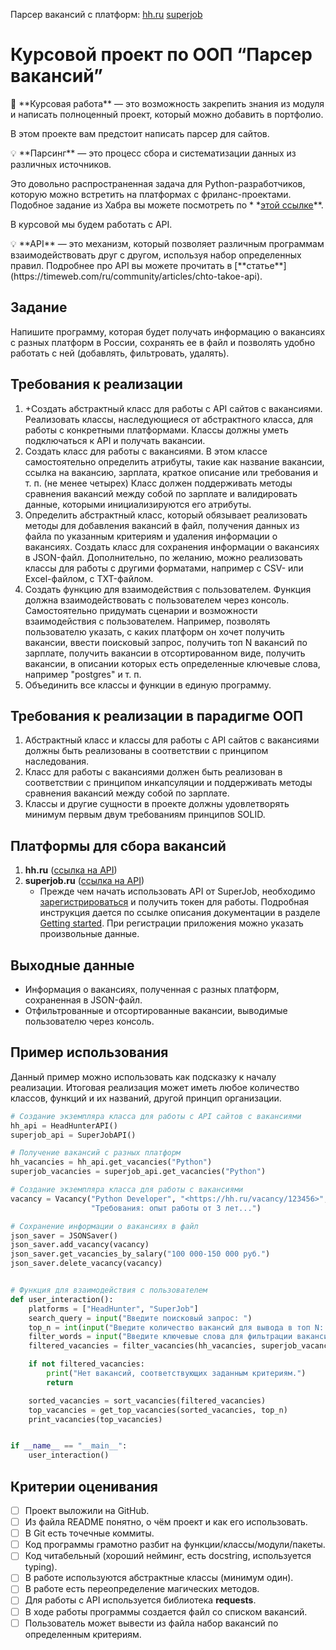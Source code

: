 Парсер вакансий с платформ:
[hh.ru](https://hh.ru)
[superjob](https://superjob.ru)

# Курсовой проект по ООП “Парсер вакансий”

<aside>
📌 **Курсовая работа** — это возможность закрепить знания из модуля и написать полноценный проект, который можно добавить в портфолио.

</aside>

В этом проекте вам предстоит написать парсер для сайтов.

<aside>
💡 **Парсинг** — это процесс сбора и систематизации данных из различных источников.

</aside>

Это довольно распространенная задача для Python-разработчиков, которую можно встретить на платформах с
фриланс-проектами. Подобное задание из Хабра вы можете посмотреть по *
*[этой ссылке](https://freelance.habr.com/tasks/453331)**.

В курсовой мы будем работать с API.

<aside>
💡 **API** — это механизм, который позволяет различным программам взаимодействовать друг с другом, используя набор определенных правил. 
Подробнее про API вы можете прочитать в [**статье**](https://timeweb.com/ru/community/articles/chto-takoe-api).

</aside>

## Задание

Напишите программу, которая будет получать информацию о вакансиях с разных платформ в России, сохранять ее в файл и
позволять удобно работать с ней (добавлять, фильтровать, удалять).

## Требования к реализации

1. +Создать абстрактный класс для работы с API сайтов с вакансиями. Реализовать классы,
   наследующиеся от абстрактного класса, для работы с конкретными платформами. Классы должны уметь
   подключаться к API и получать вакансии.
2. Создать класс для работы с вакансиями. В этом классе самостоятельно определить атрибуты,
   такие как название вакансии, ссылка на вакансию, зарплата, краткое описание или требования и т. п. (не менее четырех)
   Класс должен поддерживать методы сравнения вакансий между собой по зарплате и валидировать данные, которыми
   инициализируются его атрибуты.
3. Определить абстрактный класс, который обязывает реализовать методы для добавления вакансий в файл, получения данных
   из файла по указанным критериям и удаления информации о вакансиях. Создать класс для сохранения информации о
   вакансиях в JSON-файл. Дополнительно, по желанию, можно реализовать классы для работы с другими форматами, например с
   CSV- или Excel-файлом, с TXT-файлом.
4. Создать функцию для взаимодействия с пользователем. Функция должна взаимодействовать с пользователем через консоль.
   Самостоятельно придумать сценарии и возможности взаимодействия с пользователем. Например, позволять пользователю
   указать, с каких платформ он хочет получить вакансии, ввести поисковый запрос, получить топ N вакансий по зарплате,
   получить вакансии в отсортированном виде, получить вакансии, в описании которых есть определенные ключевые слова,
   например "postgres" и т. п.
5. Объединить все классы и функции в единую программу.

## Требования к реализации в парадигме ООП

1. Абстрактный класс и классы для работы с API сайтов с вакансиями должны быть реализованы в соответствии с принципом
   наследования.
2. Класс для работы с вакансиями должен быть реализован в соответствии с принципом инкапсуляции и поддерживать методы
   сравнения вакансий между собой по зарплате.
3. Классы и другие сущности в проекте должны удовлетворять минимум первым двум требованиям принципов SOLID.

## Платформы для сбора вакансий

1. **hh.ru** ([ссылка на API](https://github.com/hhru/api/blob/master/docs/general.md))
2. **superjob.ru** ([ссылка на API](https://api.superjob.ru/))
    - Прежде чем начать использовать API от SuperJob,
      необходимо [зарегистрироваться](https://www.superjob.ru/auth/login/?returnUrl=https://api.superjob.ru/register/) и
      получить токен для работы. Подробная инструкция дается по ссылке описания документации в
      разделе [Getting started](https://api.superjob.ru/#gettin). При регистрации приложения можно указать произвольные
      данные.

## Выходные данные

- Информация о вакансиях, полученная с разных платформ, сохраненная в JSON-файл.
- Отфильтрованные и отсортированные вакансии, выводимые пользователю через консоль.

## Пример использования

Данный пример можно использовать как подсказку к началу реализации. Итоговая реализация может иметь любое количество
классов, функций и их названий, другой принцип организации.

```python
# Создание экземпляра класса для работы с API сайтов с вакансиями
hh_api = HeadHunterAPI()
superjob_api = SuperJobAPI()

# Получение вакансий с разных платформ
hh_vacancies = hh_api.get_vacancies("Python")
superjob_vacancies = superjob_api.get_vacancies("Python")

# Создание экземпляра класса для работы с вакансиями
vacancy = Vacancy("Python Developer", "<https://hh.ru/vacancy/123456>", "100 000-150 000 руб.",
                  "Требования: опыт работы от 3 лет...")

# Сохранение информации о вакансиях в файл
json_saver = JSONSaver()
json_saver.add_vacancy(vacancy)
json_saver.get_vacancies_by_salary("100 000-150 000 руб.")
json_saver.delete_vacancy(vacancy)


# Функция для взаимодействия с пользователем
def user_interaction():
    platforms = ["HeadHunter", "SuperJob"]
    search_query = input("Введите поисковый запрос: ")
    top_n = int(input("Введите количество вакансий для вывода в топ N: "))
    filter_words = input("Введите ключевые слова для фильтрации вакансий: ").split()
    filtered_vacancies = filter_vacancies(hh_vacancies, superjob_vacancies, filter_words)

    if not filtered_vacancies:
        print("Нет вакансий, соответствующих заданным критериям.")
        return

    sorted_vacancies = sort_vacancies(filtered_vacancies)
    top_vacancies = get_top_vacancies(sorted_vacancies, top_n)
    print_vacancies(top_vacancies)


if __name__ == "__main__":
    user_interaction()

```

## Критерии оценивания

- [ ]  Проект выложили на GitHub.
- [ ]  Из файла README понятно, о чём проект и как его использовать.
- [ ]  В Git есть точечные коммиты.
- [ ]  Код программы грамотно разбит на функции/классы/модули/пакеты.
- [ ]  Код читабельный (хороший нейминг, есть docstring, используется typing).
- [ ]  В работе используются абстрактные классы (минимум один).
- [ ]  В работе есть переопределение магических методов.
- [ ]  Для работы с API используется библиотека **requests**.
- [ ]  В ходе работы программы создается файл со списком вакансий.
- [ ]  Пользователь может вывести из файла набор вакансий по определенным критериям.
